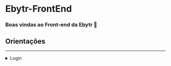 # Ebytr-FrontEnd

### Boas vindas ao Front-end da Ebytr 🚀

## Orientações
<hr>

<details>
  <summary>Login</summary></br>
    Ao entrar na página, será redirecionado a página de login, onde o usuário terá que entrar
    
- Quando entrar com um usuário que existe, será redirecionado para a página de Tasks, e o token retornado da API, ficará armazenado no "localStorage" na chave "tokenEbytr".

- Caso o usuário não exista ou, email ou senha estejam incorretas, será disparado a mensagem "Usuário ou senha incorretas"

- Caso a API esteja fora do ar, será disparado a mensagem "Erro do servidor, tente novamente mais tarde"
</details>